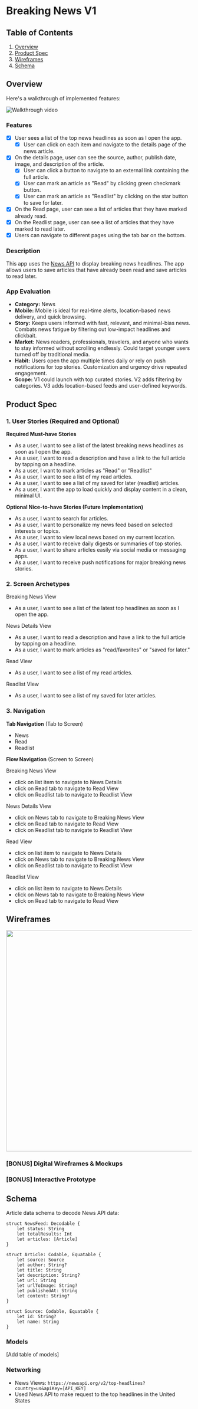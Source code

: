 # Breaking News V1

## Table of Contents

1. [Overview](#Overview)
2. [Product Spec](#Product-Spec)
3. [Wireframes](#Wireframes)
4. [Schema](#Schema)

## Overview
Here's a walkthrough  of implemented features:

![Walkthrough video](https://github.com/cherhchen/codepath-ios-capstone/blob/main/breaking-news-demo.gif)

### Features
- [X] User sees a list of the top news headlines as soon as I open the app.
    - [X] User can click on each item and navigate to the details page of the news article.
- [X] On the details page, user can see the source, author, publish date, image, and description of the article.
    - [X] User can click a button to navigate to an external link containing the full article.
    - [X] User can mark an article as "Read" by clicking green checkmark button.
    - [X] User can mark an article as "Readlist" by clicking on the star button to save for later.
- [X] On the Read page, user can see a list of articles that they have marked already read.
- [X] On the Readlist page, user can see a list of articles that they have marked to read later.
- [X] Users can navigate to different pages using the tab bar on the bottom.

### Description

This app uses the [News API](https://newsapi.org/docs/get-started) to display breaking news headlines. The app allows users to save articles that have already been read and save articles to read later.

### App Evaluation

- **Category:** News
- **Mobile:** Mobile is ideal for real-time alerts, location-based news delivery, and quick browsing.
- **Story:** Keeps users informed with fast, relevant, and minimal-bias news. Combats news fatigue by filtering out low-impact headlines and clickbait.  
- **Market:** News readers, professionals, travelers, and anyone who wants to stay informed without scrolling endlessly. Could target younger users turned off by traditional media. 
- **Habit:** Users open the app multiple times daily or rely on push notifications for top stories. Customization and urgency drive repeated engagement. 
- **Scope:** V1 could launch with top curated stories. V2 adds filtering by categories. V3 adds location-based feeds and user-defined keywords.

## Product Spec

### 1. User Stories (Required and Optional)

**Required Must-have Stories**

* As a user, I want to see a list of the latest breaking news headlines as soon as I open the app.
* As a user, I want to read a description and have a link to the full article by tapping on a headline.
* As a user, I want to mark articles as "Read" or "Readlist"
* As a user, I want to see a list of my read articles.
* As a user, I want to see a list of my saved for later (readlist) articles.
* As a user, I want the app to load quickly and display content in a clean, minimal UI.

**Optional Nice-to-have Stories (Future Implementation)**

* As a user, I want to search for articles.
* As a user, I want to personalize my news feed based on selected interests or topics.
* As a user, I want to view local news based on my current location.
* As a user, I want to receive daily digests or summaries of top stories.
* As a user, I want to share articles easily via social media or messaging apps.
* As a user, I want to receive push notifications for major breaking news stories.

### 2. Screen Archetypes

Breaking News View
* As a user, I want to see a list of the latest top headlines as soon as I open the app.

News Details View
* As a user, I want to read a description and have a link to the full article by tapping on a headline.
* As a user, I want to mark articles as "read/favorites" or "saved for later."

Read View
* As a user, I want to see a list of my read articles.

Readlist View
* As a user, I want to see a list of my saved for later articles.

### 3. Navigation

**Tab Navigation** (Tab to Screen)

* News
* Read
* Readlist

**Flow Navigation** (Screen to Screen)

Breaking News View
* click on list item to navigate to News Details
* click on Read tab to navigate to Read View
* click on Readlist tab to navigate to Readlist View

News Details View
* click on News tab to navigate to Breaking News View
* click on Read tab to navigate to Read View
* click on Readlist tab to navigate to Readlist View
  
Read View
* click on list item to navigate to News Details
* click on News tab to navigate to Breaking News View
* click on Readlist tab to navigate to Readlist View

Readlist View
* click on list item to navigate to News Details
* click on News tab to navigate to Breaking News View
* click on Read tab to navigate to Read View

## Wireframes
<img src="./wireframe-v2.jpg" width=600>

### [BONUS] Digital Wireframes & Mockups

### [BONUS] Interactive Prototype

## Schema 

Article data schema to decode News API data:
```
struct NewsFeed: Decodable {
    let status: String
    let totalResults: Int
    let articles: [Article]
}

struct Article: Codable, Equatable {
    let source: Source
    let author: String?
    let title: String
    let description: String?
    let url: String
    let urlToImage: String?
    let publishedAt: String
    let content: String?
}

struct Source: Codable, Equatable {
    let id: String?
    let name: String
}
```

### Models

[Add table of models]

### Networking

- News Views: `https://newsapi.org/v2/top-headlines?country=us&apiKey=[API_KEY]`
- Used News API to make request to the top headlines in the United States
